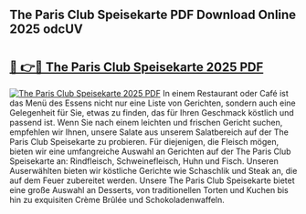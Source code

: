 ## The Paris Club Speisekarte PDF Download Online 2025 odcUV

# <h2><a href="http://gc9hrg.nevu.top/?p=The+Paris+Club+Speisekarte">🔗 👉🔴 The Paris Club Speisekarte 2025 PDF</a></h2>

[![The Paris Club Speisekarte 2025 PDF](https://i.imgur.com/dBaPXMq.png)](http://gc9hrg.nevu.top/?p=The+Paris+Club+Speisekarte)
In einem Restaurant oder Café ist das Menü des Essens nicht nur eine Liste von Gerichten, sondern auch eine Gelegenheit für Sie, etwas zu finden, das für Ihren Geschmack köstlich und passend ist. Wenn Sie nach einem leichten und frischen Gericht suchen, empfehlen wir Ihnen, unsere Salate aus unserem Salatbereich auf der The Paris Club Speisekarte zu probieren. Für diejenigen, die Fleisch mögen, bieten wir eine umfangreiche Auswahl an Gerichten auf der The Paris Club Speisekarte an: Rindfleisch, Schweinefleisch, Huhn und Fisch. Unseren Auserwählten bieten wir köstliche Gerichte wie Schaschlik und Steak an, die auf dem Feuer zubereitet werden. Unsere The Paris Club Speisekarte bietet eine große Auswahl an Desserts, von traditionellen Torten und Kuchen bis hin zu exquisiten Crème Brûlée und Schokoladenwaffeln.
